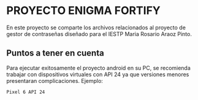 # PROYECTO ENIGMA FORTIFY
En este proyecto se comparte los archivos relacionados al proyecto de gestor de contraseñas diseñado para el IESTP Maria Rosario Araoz Pinto.

## Puntos a tener en cuenta

Para ejecutar exitosamente el proyecto android en su PC, se recomienda trabajar con dispositivos virtuales con API 24 ya que versiones menores presentaran complicaciones. Ejemplo:
```
Pixel 6 API 24	
```

